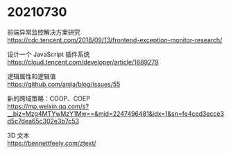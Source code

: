 # 20210730

前端异常监控解决方案研究  
https://cdc.tencent.com/2018/09/13/frontend-exception-monitor-research/

设计一个 JavaScript 插件系统  
https://cloud.tencent.com/developer/article/1689279

逻辑属性和逻辑值  
https://github.com/anjia/blog/issues/55

新的跨域策略：COOP、COEP  
https://mp.weixin.qq.com/s?__biz=Mzg4MTYwMzY1Mw==&mid=2247496481&idx=1&sn=fe4ced3ecce3d5c7dea65c302e3b7c53

3D 文本  
https://bennettfeely.com/ztext/
